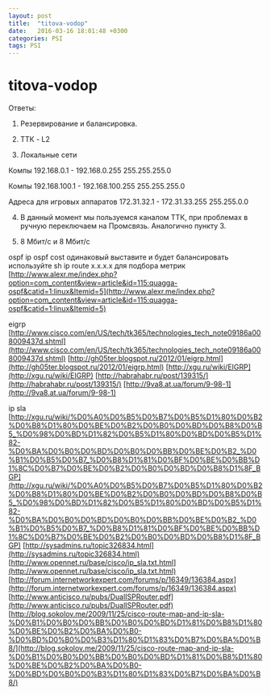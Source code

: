 ```yaml
---
layout: post
title:  "titova-vodop"
date:   2016-03-16 18:01:48 +0300
categories: PSI
tags: PSI
---
```


# titova-vodop

Ответы:

1. Резервирование и балансировка.

2. ТТК - L2

3. Локальные сети 

Компы
192.168.0.1 - 192.168.0.255
255.255.255.0

Компы
192.168.100.1 - 192.168.100.255
255.255.255.0


Адреса для игровых аппаратов
172.31.32.1 - 172.31.33.255
255.255.0.0



4. В данный момент мы пользуемся каналом ТТК, при проблемах в ручную переключаем на Промсвязь. Аналогично пункту 3.

5. 8 Мбит/с и 8 Мбит/с


ospf
ip ospf cost одинаковый выставите и будет балансировать
используйте sh ip route x.x.x.x для подбора метрик 
[http://www.alexr.me/index.php?option=com_content&view=article&id=115:quagga-ospf&catid=1:linux&Itemid=5](http://www.alexr.me/index.php?option=com_content&view=article&id=115:quagga-ospf&catid=1:linux&Itemid=5)

eigrp
[http://www.cisco.com/en/US/tech/tk365/technologies_tech_note09186a008009437d.shtml](http://www.cisco.com/en/US/tech/tk365/technologies_tech_note09186a008009437d.shtml)
[http://gh05ter.blogspot.ru/2012/01/eigrp.html](http://gh05ter.blogspot.ru/2012/01/eigrp.html)
[http://xgu.ru/wiki/EIGRP](http://xgu.ru/wiki/EIGRP)
[http://habrahabr.ru/post/139315/](http://habrahabr.ru/post/139315/)
[http://9va8.at.ua/forum/9-98-1](http://9va8.at.ua/forum/9-98-1)

ip sla
[http://xgu.ru/wiki/%D0%A0%D0%B5%D0%B7%D0%B5%D1%80%D0%B2%D0%B8%D1%80%D0%BE%D0%B2%D0%B0%D0%BD%D0%B8%D0%B5_%D0%98%D0%BD%D1%82%D0%B5%D1%80%D0%BD%D0%B5%D1%82-%D0%BA%D0%B0%D0%BD%D0%B0%D0%BB%D0%BE%D0%B2_%D0%B1%D0%B5%D0%B7_%D0%B8%D1%81%D0%BF%D0%BE%D0%BB%D1%8C%D0%B7%D0%BE%D0%B2%D0%B0%D0%BD%D0%B8%D1%8F_BGP](http://xgu.ru/wiki/%D0%A0%D0%B5%D0%B7%D0%B5%D1%80%D0%B2%D0%B8%D1%80%D0%BE%D0%B2%D0%B0%D0%BD%D0%B8%D0%B5_%D0%98%D0%BD%D1%82%D0%B5%D1%80%D0%BD%D0%B5%D1%82-%D0%BA%D0%B0%D0%BD%D0%B0%D0%BB%D0%BE%D0%B2_%D0%B1%D0%B5%D0%B7_%D0%B8%D1%81%D0%BF%D0%BE%D0%BB%D1%8C%D0%B7%D0%BE%D0%B2%D0%B0%D0%BD%D0%B8%D1%8F_BGP)
[http://sysadmins.ru/topic326834.html](http://sysadmins.ru/topic326834.html)
[http://www.opennet.ru/base/cisco/ip_sla.txt.html](http://www.opennet.ru/base/cisco/ip_sla.txt.html)
[http://forum.internetworkexpert.com/forums/p/16349/136384.aspx](http://forum.internetworkexpert.com/forums/p/16349/136384.aspx)
[http://www.anticisco.ru/pubs/DualISPRouter.pdf](http://www.anticisco.ru/pubs/DualISPRouter.pdf)
[http://blog.sokolov.me/2009/11/25/cisco-route-map-and-ip-sla-%D0%B1%D0%B0%D0%BB%D0%B0%D0%BD%D1%81%D0%B8%D1%80%D0%BE%D0%B2%D0%BA%D0%B0-%D0%BD%D0%B0%D0%B3%D1%80%D1%83%D0%B7%D0%BA%D0%B8/](http://blog.sokolov.me/2009/11/25/cisco-route-map-and-ip-sla-%D0%B1%D0%B0%D0%BB%D0%B0%D0%BD%D1%81%D0%B8%D1%80%D0%BE%D0%B2%D0%BA%D0%B0-%D0%BD%D0%B0%D0%B3%D1%80%D1%83%D0%B7%D0%BA%D0%B8/)